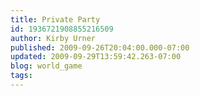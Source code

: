 ```yaml
---
title: Private Party
id: 1936721908855216509
author: Kirby Urner
published: 2009-09-26T20:04:00.000-07:00
updated: 2009-09-29T13:59:42.263-07:00
blog: world_game
tags: 
---
```


